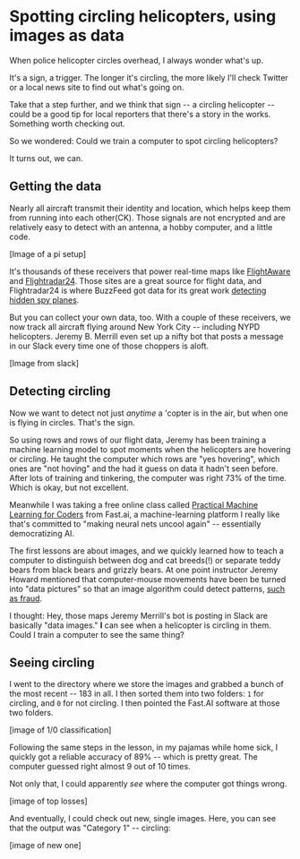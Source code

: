# Spotting circling helicopters, using images as data

When police helicopter circles overhead, I always wonder what's up.

It's a sign, a trigger. The longer it's circling, the more likely I'll check Twitter or a local news site to find out what's going on.

Take that a step further, and we think that sign -- a circling helicopter -- could be a good tip for local reporters that there's a story in the works. Something worth checking out. 

So we wondered: Could we train a computer to spot circling helicopters?

It turns out, we can.

## Getting the data

Nearly all aircraft transmit their identity and location, which helps keep them from running into each other(CK). Those signals are not encrypted and are relatively easy to detect with an antenna, a hobby computer, and a little code.

[Image of a pi setup]

It's thousands of these receivers that power real-time maps like [FlightAware](https://flightaware.com) and [Flightradar24](https://flightradar24.com). Those sites are a great source for flight data, and Flightradar24 is where BuzzFeed got data for its great work [detecting hidden spy planes](https://www.buzzfeednews.com/article/peteraldhous/hidden-spy-planes).

But you can collect your own data, too. With a couple of these receivers, we now track all aircraft flying around New York City -- including NYPD helicopters. Jeremy B. Merrill even set up a nifty bot that posts a message in our Slack every time one of those choppers is aloft.

[Image from slack]

## Detecting circling

Now we want to detect not just _anytime_ a 'copter is in the air, but when one is flying in circles. That's the sign.

So using rows and rows of our flight data, Jeremy has been training a machine learning model to spot moments when the helicopters are hovering or circling. He taught the computer which rows are "yes hovering", which ones are "not hoving" and the had it guess on data it hadn't seen before. After lots of training and tinkering, the computer was right 73% of the time. Which is okay, but not excellent.

Meanwhile I was taking a free online class called [Practical Machine Learning for Coders](https://course.fast.ai/) from Fast.ai, a machine-learning platform I really like that's committed to "making neural nets uncool again" -- essentially democratizing AI.

The first lessons are about images, and we quickly learned how to teach a computer to distinguish between dog and cat breeds(!) or separate teddy bears from black bears and grizzly bears. At one point instructor Jeremy Howard mentioned that computer-mouse movements have been be turned into "data pictures" so that an image algorithm could detect patterns, [such as fraud](https://www.splunk.com/blog/2017/04/18/deep-learning-with-splunk-and-tensorflow-for-security-catching-the-fraudster-in-neural-networks-with-behavioral-biometrics.html).

I thought: Hey, those maps Jeremy Merrill's bot is posting in Slack are basically "data images." **I** can see when a helicopter is circling in them. Could I train a computer to see the same thing?

## Seeing circling

I went to the directory where we store the images and grabbed a bunch of the most recent -- 183 in all. I then sorted them into two folders: `1` for circling, and `0` for not circling. I then pointed the Fast.AI software at those two folders.

[image of 1/0 classification]

Following the same steps in the lesson, in my pajamas while home sick, I quickly got a reliable accuracy of 89% -- which is pretty great. The computer guessed right almost 9 out of 10 times.

Not only that, I could apparently _see_ where the computer got things wrong.

[image of top losses]

And eventually, I could check out new, single images. Here, you can see that the output was "Category 1" -- circling:

[image of new one]

## 


